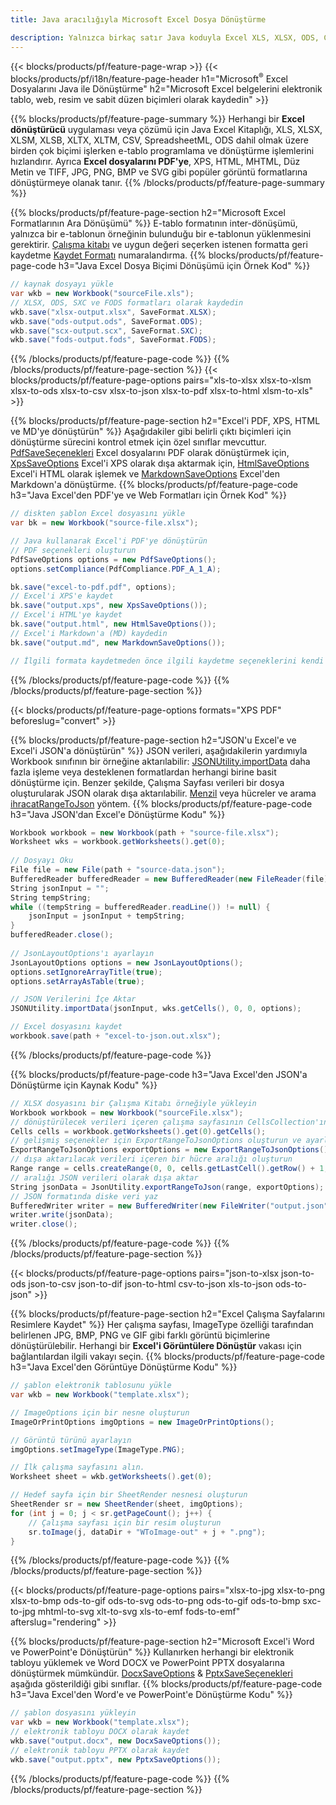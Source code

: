 ```yaml
---
title: Java aracılığıyla Microsoft Excel Dosya Dönüştürme 

description: Yalnızca birkaç satır Java koduyla Excel XLS, XLSX, ODS, CSV'yi PDF, XPS, HTML, JPEG, HTML ve diğer birçok popüler biçime dönüştürün.
---
```

{{< blocks/products/pf/feature-page-wrap >}}
{{< blocks/products/pf/i18n/feature-page-header h1="Microsoft<sup>&reg;</sup> Excel Dosyalarını Java ile Dönüştürme" h2="Microsoft Excel belgelerini elektronik tablo, web, resim ve sabit düzen biçimleri olarak kaydedin" >}}

{{% blocks/products/pf/feature-page-summary %}}
Herhangi bir **Excel dönüştürücü** uygulaması veya çözümü için Java Excel Kitaplığı, XLS, XLSX, XLSM, XLSB, XLTX, XLTM, CSV, SpreadsheetML, ODS dahil olmak üzere birden çok biçimi işlerken e-tablo programlama ve dönüştürme işlemlerini hızlandırır. Ayrıca **Excel dosyalarını PDF'ye**, XPS, HTML, MHTML, Düz Metin ve TIFF, JPG, PNG, BMP ve SVG gibi popüler görüntü formatlarına dönüştürmeye olanak tanır.
{{% /blocks/products/pf/feature-page-summary %}}

{{% blocks/products/pf/feature-page-section h2="Microsoft Excel Formatlarının Ara Dönüşümü" %}}
E-tablo formatının inter-dönüşümü, yalnızca bir e-tablonun örneğinin bulunduğu bir e-tablonun yüklenmesini gerektirir. [Çalışma kitabı](https://reference.aspose.com/cells/java/com.aspose.cells/Workbook) ve uygun değeri seçerken istenen formatta geri kaydetme [Kaydet Formatı](https://reference.aspose.com/cells/java/com.aspose.cells/SaveFormat) numaralandırma.
{{% blocks/products/pf/feature-page-code h3="Java Excel Dosya Biçimi Dönüşümü için Örnek Kod" %}}

```cs
// kaynak dosyayı yükle
var wkb = new Workbook("sourceFile.xls");
// XLSX, ODS, SXC ve FODS formatları olarak kaydedin
wkb.save("xlsx-output.xlsx", SaveFormat.XLSX);
wkb.save("ods-output.ods", SaveFormat.ODS);
wkb.save("scx-output.scx", SaveFormat.SXC);
wkb.save("fods-output.fods", SaveFormat.FODS);

```
{{% /blocks/products/pf/feature-page-code %}}
{{% /blocks/products/pf/feature-page-section %}}
{{< blocks/products/pf/feature-page-options pairs="xls-to-xlsx xlsx-to-xlsm xlsx-to-ods xlsx-to-csv xlsx-to-json xlsx-to-pdf xlsx-to-html xlsm-to-xls" >}}


{{% blocks/products/pf/feature-page-section h2="Excel\'i PDF, XPS, HTML ve MD\'ye dönüştürün" %}}
Aşağıdakiler gibi belirli çıktı biçimleri için dönüştürme sürecini kontrol etmek için özel sınıflar mevcuttur. [PdfSaveSeçenekleri](https://reference.aspose.com/cells/java/com.aspose.cells/PdfSaveOptions) Excel dosyalarını PDF olarak dönüştürmek için, [XpsSaveOptions](https://reference.aspose.com/cells/java/com.aspose.cells/XpsSaveOptions) Excel'i XPS olarak dışa aktarmak için, [HtmlSaveOptions](https://reference.aspose.com/cells/java/com.aspose.cells/HtmlSaveOptions) Excel'i HTML olarak işlemek ve [MarkdownSaveOptions](https://reference.aspose.com/cells/java/com.aspose.cells/MarkdownSaveOptions) Excel'den Markdown'a dönüştürme. 
{{% blocks/products/pf/feature-page-code h3="Java Excel\'den PDF\'ye ve Web Formatları için Örnek Kod" %}}

```cs
// diskten şablon Excel dosyasını yükle
var bk = new Workbook("source-file.xlsx");

// Java kullanarak Excel'i PDF'ye dönüştürün
// PDF seçenekleri oluşturun
PdfSaveOptions options = new PdfSaveOptions();
options.setCompliance(PdfCompliance.PDF_A_1_A);

bk.save("excel-to-pdf.pdf", options);
// Excel'i XPS'e kaydet
bk.save("output.xps", new XpsSaveOptions());
// Excel'i HTML'ye kaydet
bk.save("output.html", new HtmlSaveOptions());
// Excel'i Markdown'a (MD) kaydedin
bk.save("output.md", new MarkdownSaveOptions());

// İlgili formata kaydetmeden önce ilgili kaydetme seçeneklerini kendi seçimine göre ayarlayabilir

```
{{% /blocks/products/pf/feature-page-code %}}
{{% /blocks/products/pf/feature-page-section %}}

{{< blocks/products/pf/feature-page-options formats="XPS PDF" beforeslug="convert" >}}

{{% blocks/products/pf/feature-page-section h2="JSON\'u Excel\'e ve Excel\'i JSON\'a dönüştürün" %}}
JSON verileri, aşağıdakilerin yardımıyla Workbook sınıfının bir örneğine aktarılabilir: [JSONUtility.importData](https://reference.aspose.com/cells/java/com.aspose.cells/jsonutility#importData) daha fazla işleme veya desteklenen formatlardan herhangi birine basit dönüştürme için. Benzer şekilde, Çalışma Sayfası verileri bir dosya oluşturularak JSON olarak dışa aktarılabilir. [Menzil](https://reference.aspose.com/cells/java/com.aspose.cells/range) veya hücreler ve arama [ihracatRangeToJson](https://reference.aspose.com/cells/java/com.aspose.cells/jsonutility) yöntem.
{{% blocks/products/pf/feature-page-code h3="Java JSON\'dan Excel\'e Dönüştürme Kodu" %}}
```cs
Workbook workbook = new Workbook(path + "source-file.xlsx");
Worksheet wks = workbook.getWorksheets().get(0);
		
// Dosyayı Oku
File file = new File(path + "source-data.json");
BufferedReader bufferedReader = new BufferedReader(new FileReader(file));
String jsonInput = "";
String tempString;
while ((tempString = bufferedReader.readLine()) != null) {
	jsonInput = jsonInput + tempString; 
}
bufferedReader.close();
							
// JsonLayoutOptions'ı ayarlayın
JsonLayoutOptions options = new JsonLayoutOptions();
options.setIgnoreArrayTitle(true);
options.setArrayAsTable(true);

// JSON Verilerini İçe Aktar
JSONUtility.importData(jsonInput, wks.getCells(), 0, 0, options);

// Excel dosyasını kaydet
workbook.save(path + "excel-to-json.out.xlsx");

```
{{% /blocks/products/pf/feature-page-code %}}

{{% blocks/products/pf/feature-page-code h3="Java Excel\'den JSON\'a Dönüştürme için Kaynak Kodu" %}}
```cs
// XLSX dosyasını bir Çalışma Kitabı örneğiyle yükleyin
Workbook workbook = new Workbook("sourceFile.xlsx");
// dönüştürülecek verileri içeren çalışma sayfasının CellsCollection'ına erişin
Cells cells = workbook.getWorksheets().get(0).getCells();
// gelişmiş seçenekler için ExportRangeToJsonOptions oluşturun ve ayarlayın
ExportRangeToJsonOptions exportOptions = new ExportRangeToJsonOptions();
// dışa aktarılacak verileri içeren bir hücre aralığı oluşturun
Range range = cells.createRange(0, 0, cells.getLastCell().getRow() + 1, cells.getLastCell().getColumn() + 1);
// aralığı JSON verileri olarak dışa aktar
String jsonData = JsonUtility.exportRangeToJson(range, exportOptions);
// JSON formatında diske veri yaz
BufferedWriter writer = new BufferedWriter(new FileWriter("output.json"));
writer.write(jsonData);
writer.close();    

```
{{% /blocks/products/pf/feature-page-code %}}
{{% /blocks/products/pf/feature-page-section %}}

{{< blocks/products/pf/feature-page-options pairs="json-to-xlsx json-to-ods json-to-csv json-to-dif json-to-html csv-to-json xls-to-json ods-to-json" >}}

{{% blocks/products/pf/feature-page-section h2="Excel Çalışma Sayfalarını Resimlere Kaydet" %}}
Her çalışma sayfası, ImageType özelliği tarafından belirlenen JPG, BMP, PNG ve GIF gibi farklı görüntü biçimlerine dönüştürülebilir. Herhangi bir **Excel'i Görüntülere Dönüştür** vakası için bağlantılardan ilgili vakayı seçin.
{{% blocks/products/pf/feature-page-code h3="Java Excel\'den Görüntüye Dönüştürme Kodu" %}}
```cs
// şablon elektronik tablosunu yükle
var wkb = new Workbook("template.xlsx");

// ImageOptions için bir nesne oluşturun
ImageOrPrintOptions imgOptions = new ImageOrPrintOptions();

// Görüntü türünü ayarlayın
imgOptions.setImageType(ImageType.PNG);

// İlk çalışma sayfasını alın.
Worksheet sheet = wkb.getWorksheets().get(0);

// Hedef sayfa için bir SheetRender nesnesi oluşturun
SheetRender sr = new SheetRender(sheet, imgOptions);
for (int j = 0; j < sr.getPageCount(); j++) {
	// Çalışma sayfası için bir resim oluşturun
	sr.toImage(j, dataDir + "WToImage-out" + j + ".png");
}

```
{{% /blocks/products/pf/feature-page-code %}}
{{% /blocks/products/pf/feature-page-section %}}

{{< blocks/products/pf/feature-page-options pairs="xlsx-to-jpg xlsx-to-png xlsx-to-bmp ods-to-gif ods-to-svg ods-to-png ods-to-gif ods-to-bmp sxc-to-jpg mhtml-to-svg xlt-to-svg xls-to-emf fods-to-emf" afterslug="rendering" >}}

{{% blocks/products/pf/feature-page-section h2="Microsoft Excel\'i Word ve PowerPoint\'e Dönüştürün" %}}
Kullanırken herhangi bir elektronik tabloyu yüklemek ve Word DOCX ve PowerPoint PPTX dosyalarına dönüştürmek mümkündür. [DocxSaveOptions](https://reference.aspose.com/cells/java/com.aspose.cells/DocxSaveOptions) & [PptxSaveSeçenekleri](https://reference.aspose.com/cells/java/com.aspose.cells/PptxSaveOptions) aşağıda gösterildiği gibi sınıflar.
{{% blocks/products/pf/feature-page-code h3="Java Excel\'den Word\'e ve PowerPoint\'e Dönüştürme Kodu" %}}
```cs
// şablon dosyasını yükleyin
var wkb = new Workbook("template.xlsx");
// elektronik tabloyu DOCX olarak kaydet
wkb.save("output.docx", new DocxSaveOptions());
// elektronik tabloyu PPTX olarak kaydet
wkb.save("output.pptx", new PptxSaveOptions());

```
{{% /blocks/products/pf/feature-page-code %}}
{{% /blocks/products/pf/feature-page-section %}}
